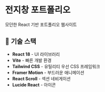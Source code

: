 # 전지창 포트폴리오

모던한 React 기반 포트폴리오 웹사이트

## 🚀 기술 스택

- **React 18** - UI 라이브러리
- **Vite** - 빠른 개발 환경
- **Tailwind CSS** - 유틸리티 우선 CSS 프레임워크
- **Framer Motion** - 부드러운 애니메이션
- **React Scroll** - 섹션 네비게이션
- **Lucide React** - 아이콘
